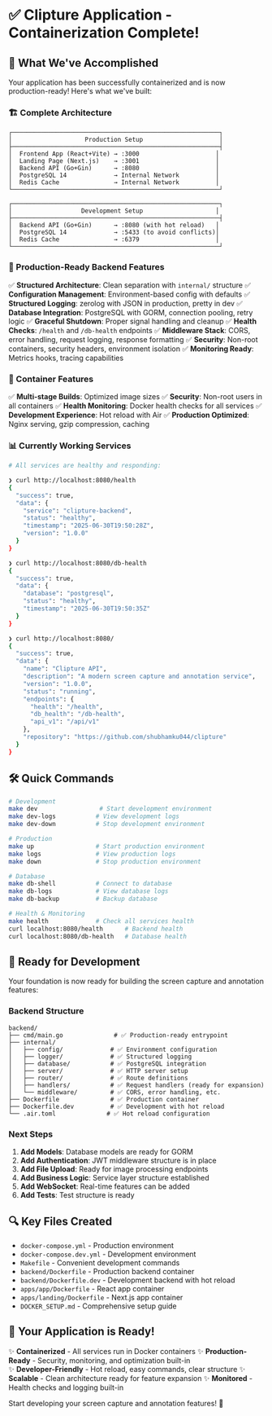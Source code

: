 # ✅ Clipture Application - Containerization Complete!

## 🎉 What We've Accomplished

Your application has been successfully containerized and is now production-ready! Here's what we've built:

### 🏗️ Complete Architecture

```
┌─────────────────────────────────────────────────────────┐
│                    Production Setup                     │
├─────────────────────────────────────────────────────────┤
│  Frontend App (React+Vite) → :3000                     │
│  Landing Page (Next.js)    → :3001                     │
│  Backend API (Go+Gin)      → :8080                     │
│  PostgreSQL 14             → Internal Network          │
│  Redis Cache               → Internal Network          │
└─────────────────────────────────────────────────────────┘

┌─────────────────────────────────────────────────────────┐
│                   Development Setup                    │
├─────────────────────────────────────────────────────────┤
│  Backend API (Go+Gin)      → :8080 (with hot reload)   │
│  PostgreSQL 14             → :5433 (to avoid conflicts)│
│  Redis Cache               → :6379                     │
└─────────────────────────────────────────────────────────┘
```

### 🚀 Production-Ready Backend Features

✅ **Structured Architecture**: Clean separation with `internal/` structure
✅ **Configuration Management**: Environment-based config with defaults
✅ **Structured Logging**: zerolog with JSON in production, pretty in dev
✅ **Database Integration**: PostgreSQL with GORM, connection pooling, retry logic
✅ **Graceful Shutdown**: Proper signal handling and cleanup
✅ **Health Checks**: `/health` and `/db-health` endpoints
✅ **Middleware Stack**: CORS, error handling, request logging, response formatting
✅ **Security**: Non-root containers, security headers, environment isolation
✅ **Monitoring Ready**: Metrics hooks, tracing capabilities

### 🐳 Container Features

✅ **Multi-stage Builds**: Optimized image sizes
✅ **Security**: Non-root users in all containers
✅ **Health Monitoring**: Docker health checks for all services
✅ **Development Experience**: Hot reload with Air
✅ **Production Optimized**: Nginx serving, gzip compression, caching

### 📊 Currently Working Services

```bash
# All services are healthy and responding:

❯ curl http://localhost:8080/health
{
  "success": true,
  "data": {
    "service": "clipture-backend",
    "status": "healthy",
    "timestamp": "2025-06-30T19:50:28Z",
    "version": "1.0.0"
  }
}

❯ curl http://localhost:8080/db-health
{
  "success": true,
  "data": {
    "database": "postgresql",
    "status": "healthy",
    "timestamp": "2025-06-30T19:50:35Z"
  }
}

❯ curl http://localhost:8080/
{
  "success": true,
  "data": {
    "name": "Clipture API",
    "description": "A modern screen capture and annotation service",
    "version": "1.0.0",
    "status": "running",
    "endpoints": {
      "health": "/health",
      "db_health": "/db-health",
      "api_v1": "/api/v1"
    },
    "repository": "https://github.com/shubhamku044/clipture"
  }
}
```

## 🛠️ Quick Commands

```bash
# Development
make dev                 # Start development environment
make dev-logs           # View development logs
make dev-down           # Stop development environment

# Production
make up                 # Start production environment
make logs               # View production logs
make down               # Stop production environment

# Database
make db-shell           # Connect to database
make db-logs            # View database logs
make db-backup          # Backup database

# Health & Monitoring
make health             # Check all services health
curl localhost:8080/health      # Backend health
curl localhost:8080/db-health   # Database health
```

## 🎯 Ready for Development

Your foundation is now ready for building the screen capture and annotation features:

### Backend Structure

```
backend/
├── cmd/main.go              # ✅ Production-ready entrypoint
├── internal/
│   ├── config/             # ✅ Environment configuration
│   ├── logger/             # ✅ Structured logging
│   ├── database/           # ✅ PostgreSQL integration
│   ├── server/             # ✅ HTTP server setup
│   ├── router/             # ✅ Route definitions
│   ├── handlers/           # ✅ Request handlers (ready for expansion)
│   └── middleware/         # ✅ CORS, error handling, etc.
├── Dockerfile              # ✅ Production container
├── Dockerfile.dev          # ✅ Development with hot reload
└── .air.toml              # ✅ Hot reload configuration
```

### Next Steps

1. **Add Models**: Database models are ready for GORM
2. **Add Authentication**: JWT middleware structure is in place
3. **Add File Upload**: Ready for image processing endpoints
4. **Add Business Logic**: Service layer structure established
5. **Add WebSocket**: Real-time features can be added
6. **Add Tests**: Test structure is ready

## 🔍 Key Files Created

- `docker-compose.yml` - Production environment
- `docker-compose.dev.yml` - Development environment
- `Makefile` - Convenient development commands
- `backend/Dockerfile` - Production backend container
- `backend/Dockerfile.dev` - Development backend with hot reload
- `apps/app/Dockerfile` - React app container
- `apps/landing/Dockerfile` - Next.js app container
- `DOCKER_SETUP.md` - Comprehensive setup guide

## 🎊 Your Application is Ready!

✨ **Containerized** - All services run in Docker containers
✨ **Production-Ready** - Security, monitoring, and optimization built-in  
✨ **Developer-Friendly** - Hot reload, easy commands, clear structure
✨ **Scalable** - Clean architecture ready for feature expansion
✨ **Monitored** - Health checks and logging built-in

Start developing your screen capture and annotation features! 🚀
